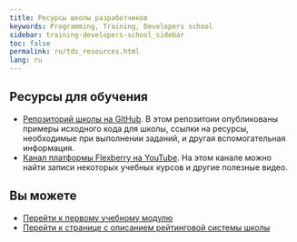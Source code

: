 ```yaml
---
title: Ресурсы школы разработчиков
keywords: Programming, Training, Developers school
sidebar: training-developers-school_sidebar
toc: false
permalink: ru/tds_resources.html
lang: ru
---
```


## Ресурсы для обучения

* [Репозиторий школы на GitHub](https://github.com/Flexberry/flexberry-developers-school). В этом репозитоии опубликованы примеры исходного кода для школы, ссылки на ресурсы, необходимые при выполнении заданий, и другая вспомогательная информация.
* [Канал платформы Flexberry на YouTube](https://www.youtube.com/user/FlexberryPLATFORM). На этом канале можно найти записи некоторых учебных курсов и другие полезные видео.

## Вы можете

* [Перейти к первому учебному модулю](tds_module1-about.html)
* [Перейти к странице с описанием рейтинговой системы школы](tds_rating.html)

